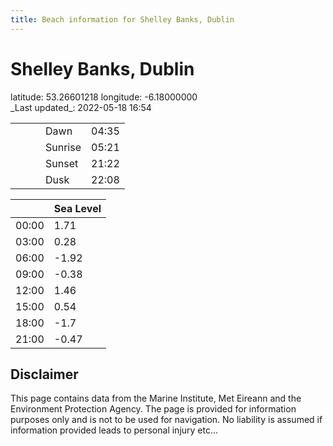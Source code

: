 ```yaml
---
title: Beach information for Shelley Banks, Dublin
---
```

# Shelley Banks, Dublin 

<div class="location-info">latitude: 53.26601218 longitude: -6.18000000</div>
<div class="met-eireann-warnings"></div>
_Last updated_: 2022-05-18 16:54

|   |   |   |   |   |
|---|---|---|---|---|
|   |   |   | Dawn  | 04:35 |
|   |   |   | Sunrise  | 05:21 |
|   |   |   | Sunset  | 21:22 |
|   |   |   | Dusk  | 22:08 |

<div></div>

|   | Sea Level  |
|---|---|
| 00:00 | 1.71 |
| 03:00 | 0.28 |
| 06:00 | -1.92 |
| 09:00 | -0.38 |
| 12:00 | 1.46 |
| 15:00 | 0.54 |
| 18:00 | -1.7 |
| 21:00 | -0.47 |

## Disclaimer

This page contains data from the Marine Institute,
Met Eireann and the Environment Protection Agency. The page is provided for
information purposes only and is not to be used for navigation. No liability
is assumed if information provided leads to personal injury etc...